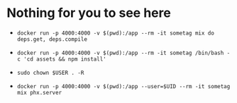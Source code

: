 # Nothing for you to see here

- `docker run -p 4000:4000 -v $(pwd):/app --rm -it sometag mix do deps.get, deps.compile`

- `docker run -p 4000:4000 -v $(pwd):/app --rm -it sometag /bin/bash -c 'cd assets && npm install'`

- `sudo chown $USER . -R`

- `docker run -p 4000:4000 -v $(pwd):/app --user=$UID --rm -it sometag mix phx.server`